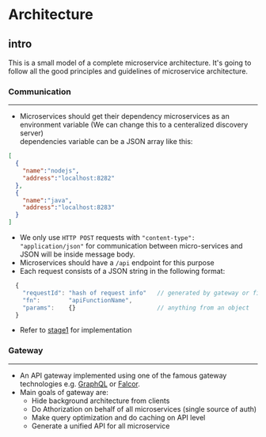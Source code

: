 # Architecture

## intro 
This is a small model of a complete microservice architecture.
It's going to follow all the good principles and guidelines of microservice architecture.

### Communication  
  ---
  - Microservices should get their dependency microservices as an environment variable (We can change this to a centeralized discovery server)  
    dependencies variable can be a JSON array like this:
```json
[
  {
    "name":"nodejs",
    "address":"localhost:8282"
  },
  {
    "name":"java",
    "address":"localhost:8283"
  }
]
```
  - We only use `HTTP POST` requests with `"content-type": "application/json"` for communication between micro-services and JSON will be inside message body.
  - Microservices should have a `/api` endpoint for this purpose 
  - Each request consists of a JSON string in the following format:   
```javascript
  {
    "requestId": "hash of request info"   // generated by gateway or first microservice that gets the request
    "fn":        "apiFunctionName",
    "params":    {}                       // anything from an object
  }
```
  - Refer to [stage1](https://github.com/FutureRose/Architecture/blob/master/Stage1%20-%20Communication.md) for implementation

### Gateway  
  ---
  - An API gateway implemented using one of the famous gateway technologies e.g. [GraphQL](http://graphql.org/docs/getting-started/) or [Falcor](https://netflix.github.io/falcor/).
  - Main goals of gateway are:
    - Hide background architecture from clients
    - Do Athorization on behalf of all microservices (single source of auth)
    - Make query optimization and do caching on API level
    - Generate a unified API for all microservice
